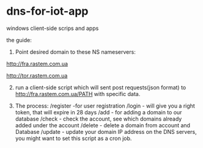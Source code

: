 # dns-for-iot-app
windows client-side scrips and apps

the guide:
1. Point desired domain to these NS nameservers:

http://fra.rastem.com.ua

http://tor.rastem.com.ua

2. run a client-side script which will sent post requests(json format) to http://fra.rastem.com.ua/PATH with specific data.

3. The process:
   /register -for user registration
   /login - will give you a right token, that will expire in 28 days
   /add - for adding a domain to our database
   /check - check the account, see which domains already added under the account
   /delete - delete a domain from account and Database
   /update - update your domain IP address on the DNS servers, you might want to set this script as a cron job.
